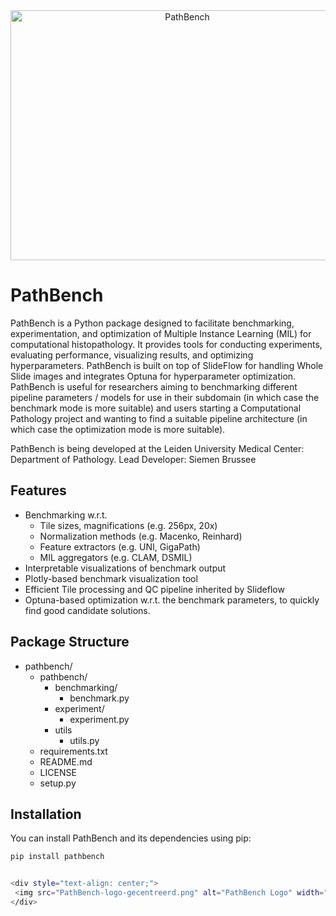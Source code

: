 <div style="text-align: center;">
 <img src="thumbnail_PathBench-logo-horizontaal" alt="PathBench" width="550" height="400">
</div>

# PathBench
PathBench is a Python package designed to facilitate benchmarking, experimentation, and optimization of Multiple Instance Learning (MIL) for computational histopathology. It provides tools for conducting experiments, evaluating performance, visualizing results, and optimizing hyperparameters. PathBench is built on top of SlideFlow for handling Whole Slide images and integrates Optuna for hyperparameter optimization. PathBench is useful for researchers aiming to benchmarking different pipeline parameters / models for use in their subdomain (in which case the benchmark mode is more suitable) and users starting a Computational Pathology project and wanting to find a suitable pipeline architecture (in which case the optimization mode is more suitable).

PathBench is being developed at the Leiden University Medical Center: Department of Pathology.
Lead Developer: Siemen Brussee

## Features

- Benchmarking w.r.t.
    - Tile sizes, magnifications (e.g. 256px, 20x)
    - Normalization methods (e.g. Macenko, Reinhard)
    - Feature extractors (e.g. UNI, GigaPath)
    - MIL aggregators (e.g. CLAM, DSMIL)
- Interpretable visualizations of benchmark output
- Plotly-based benchmark visualization tool
- Efficient Tile processing and QC pipeline inherited by Slideflow
- Optuna-based optimization w.r.t. the benchmark parameters, to quickly find good candidate solutions.

## Package Structure

- pathbench/
  - pathbench/
    - benchmarking/
      - benchmark.py
    - experiment/
      - experiment.py
    - utils
      - utils.py
  - requirements.txt
  - README.md
  - LICENSE
  - setup.py

## Installation

You can install PathBench and its dependencies using pip:

```bash
pip install pathbench


<div style="text-align: center;">
 <img src="PathBench-logo-gecentreerd.png" alt="PathBench Logo" width="550" height="400">
</div>
